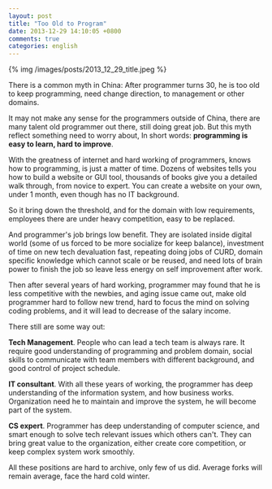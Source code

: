 ```yaml
---
layout: post
title: "Too Old to Program"
date: 2013-12-29 14:10:05 +0800
comments: true
categories: english
---
```


{% img /images/posts/2013_12_29_title.jpeg %}

There is a common myth in China: After programmer turns 30, he is too old to keep programming, need change direction, to management or other domains.

It may not make any sense for the programmers outside of China, there are many talent old programmer out there, still doing great job. But this myth reflect something need to worry about, In short words: **programming is easy to learn, hard to improve**.

With the greatness of internet and hard working of programmers, knows how to programming, is just a matter of time. Dozens of websites tells you how to build a website or GUI tool, thousands of books give you a detailed walk through, from novice to expert. You can create a website on your own, under 1 month, even though has no IT background.

So it bring down the threshold, and for the domain with low requirements, employees there are under heavy competition, easy to be replaced.

And programmer's job brings low benefit. They are isolated inside digital world (some of us forced to be more socialize for keep balance), investment of time on new tech devaluation fast, repeating doing jobs of CURD, domain specific knowledge which cannot scale or be reused, and need lots of brain power to finish the job so leave less energy on self improvement after work.

Then after several years of hard working, programmer may found that he is less competitive with the newbies, and aging issue came out, make old programmer hard to follow new trend, hard to focus the mind on solving coding problems, and it will lead to decrease of the salary income.

There still are some way out:

**Tech Management**. People who can lead a tech team is always rare. It require good understanding of programming and problem domain, social skills to communicate with team members with different background, and good control of project schedule.

**IT consultant**. With all these years of working, the programmer has deep understanding of the information system, and how business works. Organization need he to maintain and improve the system, he will become part of the system.

**CS expert**. Programmer has deep understanding of computer science, and smart enough to solve tech relevant issues which others can't. They can bring great value to the organization, either create core competition, or keep complex system work smoothly.

All these positions are hard to archive, only few of us did. Average forks will remain average, face the hard cold winter.

